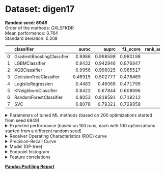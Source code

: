 # Dataset: digen17
**Random seed: 6949**<br/>
Order of the methods: GXLSFKDR<br/>
Mean performance: 0.764<br/>
Standard deviation: 0.208<br/>


|    | classifier                 |   auroc |    auprc |   f1_score |   rank_auroc |   rank_auprc |   rank_f1 |
|---:|:---------------------------|--------:|---------:|-----------:|-------------:|-------------:|----------:|
|  0 | GradientBoostingClassifier | 0.9986  | 0.998598 |   0.980198 |            1 |            1 |         1 |
|  1 | LGBMClassifier             | 0.9432  | 0.942946 |   0.876847 |            3 |            3 |         3 |
|  2 | XGBClassifier              | 0.9956  | 0.996025 |   0.965517 |            2 |            2 |         2 |
|  3 | DecisionTreeClassifier     | 0.46915 | 0.502777 |   0.478469 |            7 |            7 |         7 |
|  4 | LogisticRegression         | 0.4483  | 0.46066  |   0.471795 |            8 |            8 |         8 |
|  5 | KNeighborsClassifier       | 0.6422  | 0.67844  |   0.608696 |            6 |            6 |         6 |
|  6 | RandomForestClassifier     | 0.8053  | 0.819591 |   0.719212 |            5 |            4 |         5 |
|  7 | SVC                        | 0.8078  | 0.79321  |   0.729858 |            4 |            5 |         4 |



<details>
<summary>Parameters of tuned ML methods (based on 200 optimizations started from seed 6949)</summary>


```
GradientBoostingClassifier(learning_rate=0.8864210493080154, max_depth=9,
                           min_samples_leaf=83, n_iter_no_change=20,
                           random_state=6949, tol=1e-07,
                           validation_fraction=0.01)
LGBMClassifier(deterministic=True, force_row_wise=True, max_depth=9,
               metric='binary_logloss', n_jobs=1, num_leaves=512,
               objective='binary', random_state=6949)
XGBClassifier(alpha=0.6871304067402606, base_score=0.5, booster='dart',
              colsample_bylevel=1, colsample_bynode=1, colsample_bytree=1,
              eta=0.1992815380986075, eval_metric='logloss', gamma=0.4,
              gpu_id=-1, importance_type='gain', interaction_constraints='',
              learning_rate=0.199281543, max_delta_step=0, max_depth=7,
              min_child_weight=1, missing=nan, monotone_constraints='()',
              n_estimators=49, n_jobs=1, nthread=1, num_parallel_tree=1,
              random_state=6949, reg_alpha=0.687130392,
              reg_lambda=5.747305622303828, scale_pos_weight=1, subsample=1,
              tree_method='exact', use_label_encoder=False,
              validate_parameters=1, ...)
DecisionTreeClassifier(max_depth=9, min_samples_leaf=10, min_samples_split=14,
                       random_state=6949)
LogisticRegression(C=0.16829182858409353, penalty='l1', random_state=6949,
                   solver='liblinear')
KNeighborsClassifier(n_neighbors=21, p=1)
RandomForestClassifier(max_depth=10, max_features=None, min_samples_leaf=2,
                       min_samples_split=10, n_estimators=78,
                       random_state=6949)
SVC(C=99085.3720451237, class_weight='balanced', coef0=8.200000000000001,
    kernel='poly', probability=True, random_state=6949,
    tol=0.000277993011114004)
```

</details>

<details>
<summary>Expected performance (based on 100 runs, each with 100 optimizations started from a different random seed)</summary>
<img src='digen17_6949-box.svg' width=40% />
</details>

<details>
<summary>Receiver Operating Characteristics (ROC) curve</summary>
<img src='digen17_6949-roc.svg' width=40% />
</details>

<details>
<summary>Precision-Recall Curve</summary>
<img src='digen17_6949-prc.svg' width=40% />
</details>

<details>
<summary>Model (GP-tree)</summary>
<img src='digen17_6949-model.svg' height=10% />
</details>

<details>
<summary>Endpoint histogram</summary>
<img src='digen17_6949-endpoint.svg' width=40% />
</details>

<details>
<summary>Feature correlations</summary>
<img src='digen17_6949-corr.svg' width=40% />
</details>

[**Pandas Profiling Report**](https://epistasislab.github.io/digen/profile/digen17_6949.html)